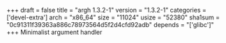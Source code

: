 +++
draft = false
title = "argh 1.3.2-1"
version = "1.3.2-1"
categories = ['devel-extra']
arch = "x86_64"
size = "11024"
usize = "52380"
sha1sum = "0c91311f39363a886c78973564d5f2d4cfd92adb"
depends = "['glibc']"
+++
Minimalist argument handler